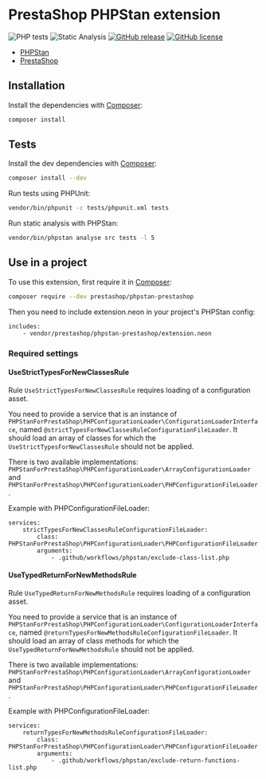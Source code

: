# PrestaShop PHPStan extension

![PHP tests](https://github.com/prestashop/phpstan-prestashop/workflows/PHP%20tests/badge.svg)
![Static Analysis](https://github.com/PrestaShop/phpstan-prestashop/workflows/Static%20Analysis/badge.svg)
[![GitHub release](https://img.shields.io/github/v/release/prestashop/phpstan-prestashop)](https://github.com/PrestaShop/phpstan-prestashop)
[![GitHub license](https://img.shields.io/github/license/PrestaShop/phpstan-prestashop)](https://github.com/PrestaShop/phpstan-prestashop/LICENSE.md)

* [PHPStan](https://phpstan.org/)
* [PrestaShop](https://github.com/prestashop/prestashop)

## Installation

Install the dependencies with [Composer](https://getcomposer.org/):
```bash
composer install
```

## Tests

Install the dev dependencies with [Composer](https://getcomposer.org/):
```bash
composer install --dev
```

Run tests using PHPUnit:
```bash
vendor/bin/phpunit -c tests/phpunit.xml tests
```

Run static analysis with PHPStan:
```bash
vendor/bin/phpstan analyse src tests -l 5
```

## Use in a project

To use this extension, first require it in [Composer](https://getcomposer.org/):

```bash
composer require --dev prestashop/phpstan-prestashop
```

Then you need to include extension.neon in your project's PHPStan config:

```neon
includes:
    - vendor/prestashop/phpstan-prestashop/extension.neon
```

### Required settings

#### UseStrictTypesForNewClassesRule

Rule `UseStrictTypesForNewClassesRule` requires loading of a configuration asset.

You need to provide a service that is an instance of `PHPStanForPrestaShop\PHPConfigurationLoader\ConfigurationLoaderInterface`,
named `@strictTypesForNewClassesRuleConfigurationFileLoader`. It should load an array of classes for which
the `UseStrictTypesForNewClassesRule` should not be applied.

There is two available implementations: `PHPStanForPrestaShop\PHPConfigurationLoader\ArrayConfigurationLoader`
and `PHPStanForPrestaShop\PHPConfigurationLoader\PHPConfigurationFileLoader`.

Example with PHPConfigurationFileLoader:

```neon
services:
	strictTypesForNewClassesRuleConfigurationFileLoader:
		class: PHPStanForPrestaShop\PHPConfigurationLoader\PHPConfigurationFileLoader
		arguments:
			- .github/workflows/phpstan/exclude-class-list.php
```

#### UseTypedReturnForNewMethodsRule

Rule `UseTypedReturnForNewMethodsRule` requires loading of a configuration asset.

You need to provide a service that is an instance of `PHPStanForPrestaShop\PHPConfigurationLoader\ConfigurationLoaderInterface`,
named `@returnTypesForNewMethodsRuleConfigurationFileLoader`. It should load an array of class methods for which
the `UseTypedReturnForNewMethodsRule` should not be applied.

There is two available implementations: `PHPStanForPrestaShop\PHPConfigurationLoader\ArrayConfigurationLoader`
and `PHPStanForPrestaShop\PHPConfigurationLoader\PHPConfigurationFileLoader`.

Example with PHPConfigurationFileLoader:

```neon
services:
	returnTypesForNewMethodsRuleConfigurationFileLoader:
		class: PHPStanForPrestaShop\PHPConfigurationLoader\PHPConfigurationFileLoader
		arguments:
			- .github/workflows/phpstan/exclude-return-functions-list.php
```
